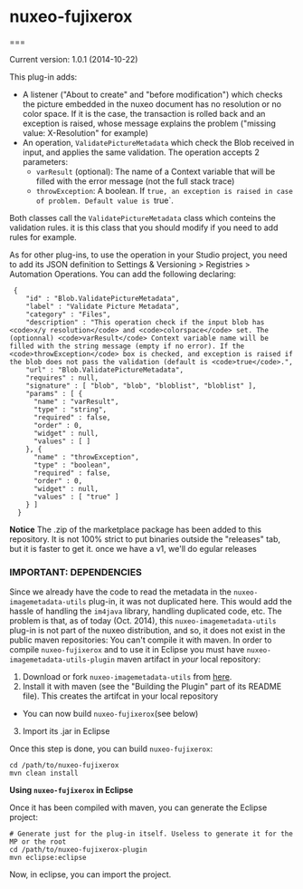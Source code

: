 # nuxeo-fujixerox
===

Current version: 1.0.1 (2014-10-22)

This plug-in adds:

* A listener ("About to create" and "before modification") which checks the picture embedded in the nuxeo document has no resolution or no color space. If it is the case, the transaction is rolled back and an exception is raised, whose message explains the problem ("missing value: X-Resolution" for example)
* An operation, `ValidatePictureMetadata` which check the Blob received in input, and applies the same validation. The operation accepts 2 parameters:
  * `varResult` (optional): The name of a Context variable that will be filled with the error message (not the full stack trace)
  * `throwException`: A boolean. If `true, an exception is raised in case of problem. Default value is `true`.

Both classes call the `ValidatePictureMetadata` class which conteins the validation rules. it is this class that you should modify if you need to add rules for example.

As for other plug-ins, to use the operation in your Studio project, you need to add its JSON definition to Settings & Versioning > Registries > Automation Operations. You can add the following declaring:

```
 {
    "id" : "Blob.ValidatePictureMetadata",
    "label" : "Validate Picture Metadata",
    "category" : "Files",
    "description" : "This operation check if the input blob has <code>x/y resolution</code> and <code>colorspace</code> set. The (optionnal) <code>varResult</code> Context variable name will be filled with the string message (empty if no error). If the <code>throwException</code> box is checked, and exception is raised if the blob does not pass the validation (default is <code>true</code>.",
    "url" : "Blob.ValidatePictureMetadata",
    "requires" : null,
    "signature" : [ "blob", "blob", "bloblist", "bloblist" ],
    "params" : [ {
      "name" : "varResult",
      "type" : "string",
      "required" : false,
      "order" : 0,
      "widget" : null,
      "values" : [ ]
    }, {
      "name" : "throwException",
      "type" : "boolean",
      "required" : false,
      "order" : 0,
      "widget" : null,
      "values" : [ "true" ]
    } ]
  }
```


**Notice** The .zip of the marketplace package has been added to this repository. It is not 100% strict to put binaries outside the "releases" tab, but it is faster to get it. once we have a v1, we'll do egular releases


### IMPORTANT: DEPENDENCIES

Since we already have the code to read the metadata in the `nuxeo-imagemetadata-utils` plug-in, it was not duplicated here. This would add the hassle of handling the `im4java` library, handling duplicated code, etc. The problem is that, as of today (Oct. 2014), this `nuxeo-imagemetadata-utils` plug-in is not part of the nuxeo distribution, and so, it does not exist in the public maven repositories: You can't compile it with maven. In order to compile `nuxeo-fujixerox` and to use it in Eclipse you must have `nuxeo-imagemetadata-utils-plugin` maven artifact in _your_ local repository:

1. Download or fork `nuxeo-imagemetadata-utils` from [here](https://github.com/ThibArg/nuxeo-imagemetadata-utils).
2. Install it with maven (see the "Building the Plugin" part of its README file). This creates the artifcat in your local repository
  * You can now build `nuxeo-fujixerox`(see below)
3. Import its .jar in Eclipse

Once this step is done, you can build `nuxeo-fujixerox`:

```
cd /path/to/nuxeo-fujixerox
mvn clean install
```

**Using `nuxeo-fujixerox` in Eclipse**

Once it has been compiled with maven, you can generate the Eclipse project:

```
# Generate just for the plug-in itself. Useless to generate it for the MP or the root
cd /path/to/nuxeo-fujixerox-plugin
mvn eclipse:eclipse
```

Now, in eclipse, you can import the project.
